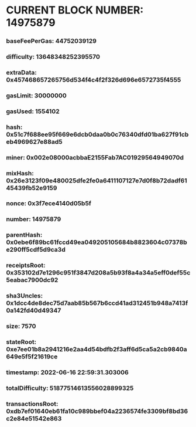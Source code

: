 # CURRENT BLOCK NUMBER: 14975879

### baseFeePerGas: 44752039129
### difficulty: 13648348252395570
### extraData: 0x457468657265756d534f4c4f2f326d696e6572735f4555
### gasLimit: 30000000
### gasUsed: 1554102
### hash: 0x51c7f688ee95f669e6dcb0daa0b0c76340dfd01ba627f91cbeb4969627e88ad5
### miner: 0x002e08000acbbaE2155Fab7AC01929564949070d
### mixHash: 0x26e3123f09e480025dfe2fe0a6411107127e7d0f8b72dadf6145439fb52e9159
### nonce: 0x3f7ece4140d05b5f
### number: 14975879
### parentHash: 0x0ebe6f89bc61fccd49ea049205105684b8823604c07378be290ff5cdf5d9ca3d
### receiptsRoot: 0x353102d7e1296c951f3847d208a5b93f8a4a34a5eff0def55c5eabac7900dc92
### sha3Uncles: 0x1dcc4de8dec75d7aab85b567b6ccd41ad312451b948a7413f0a142fd40d49347
### size: 7570
### stateRoot: 0xe7ee01b8a2941216e2aa4d54bdfb2f3aff6d5ca5a2cb9840a649e5f5f21619ce
### timestamp: 2022-06-16 22:59:31.303006
### totalDifficulty: 51877514613556028899325
### transactionsRoot: 0xdb7ef01640eb61fa10c989bbef04a2236574fe3309bf8bd36c2e84e51542e863
